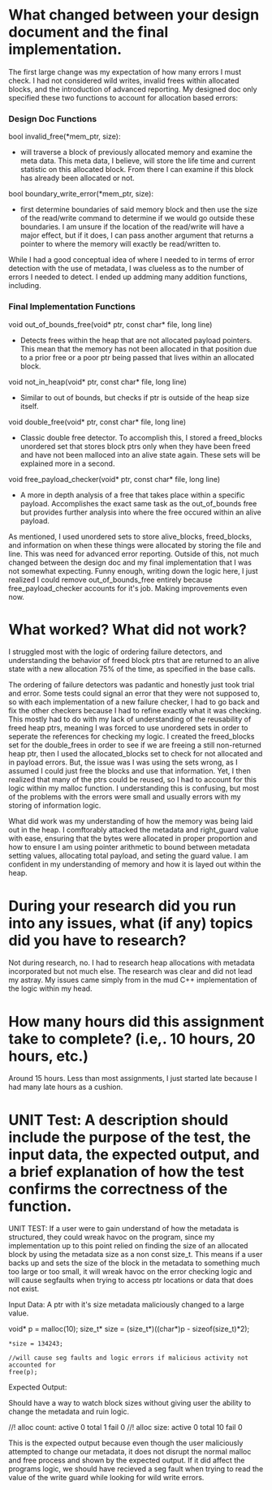 # What changed between your design document and the final implementation.

The first large change was my expectation of how many errors I must check. I had not considered wild writes, invalid frees within allocated blocks, and the introduction of advanced reporting. My designed doc only specified these two functions to account for allocation based errors:

### Design Doc Functions

bool invalid_free(*mem_ptr, size):

- will traverse a block of previously allocated memory and examine the meta data. This meta data, I believe, will store the life time and current statistic on this allocated block. From there I can examine if this block has already been allocated or not.

bool boundary_write_error(*mem_ptr, size):

- first determine boundaries of said memory block and then use the size of the read/write command to determine if we would go outside these boundaries. I am unsure if the location of the read/write will have a major effect, but if it does, I can pass another argument that returns a pointer to where the memory will exactly be read/written to.

    
While I had a good conceptual idea of where I needed to in terms of error detection with the use of metadata, I was clueless as to the number of errors I needed to detect. I ended up addming many addition functions, including.

### Final Implementation Functions

void out_of_bounds_free(void* ptr, const char* file, long line)

- Detects frees within the heap that are not allocated payload pointers. This mean that the memory has not been allocated in that position due to a prior free or a poor ptr being passed that lives within an allocated block.

void not_in_heap(void* ptr, const char* file, long line)

- Similar to out of bounds, but checks if ptr is outside of the heap size itself.

void double_free(void* ptr, const char* file, long line)

- Classic double free detector. To accomplish this, I stored a freed_blocks unordered set that stores block ptrs only when they have been freed and have not been malloced into an alive state again. These sets will be explained more in a second.

void free_payload_checker(void* ptr, const char* file, long line) 

- A more in depth analysis of a free that takes place within a specific payload. Accomplishes the exact same task as the out_of_bounds free but provides further analysis into where the free occured within an alive payload.


As mentioned, I used unordered sets to store alive_blocks, freed_blocks, and information on when these things were allocated by storing the file and line. This was need for advanced error reporting. Outside of this, not much changed between the design doc and my final implementation that I was not somewhat expecting. Funny enough, writing down the logic here, I just realized I could remove out_of_bounds_free entirely because free_payload_checker accounts for it's job. Making improvements even now.



# What worked? What did not work?

I struggled most with the logic of ordering failure detectors, and understanding the behavior of freed block ptrs that are returned to an alive state with a new allocation 75% of the time, as specified in the base calls.

The ordering of failure detectors was padantic and honestly just took trial and error. Some tests could signal an error that they were not supposed to, so with each implementation of a new failure checker, I had to go back and fix the other checkers because I had to refine exactly what it was checking. This mostly had to do with my lack of understanding of the reusability of freed heap ptrs, meaning I was forced to use unordered sets in order to seperate the references for checking my logic. I created the freed_blocks set for the double_frees in order to see if we are freeing a still non-returned heap ptr, then I used the allocated_blocks set to check for not allocated and in payload errors. But, the issue was I was using the sets wrong, as I assumed I could just free the blocks and use that information. Yet, I then realized that many of the ptrs could be reused, so I had to account for this logic within my malloc function. I understanding this is confusing, but most of the problems with the errors were small and usually errors with my storing of information logic.


What did work was my understanding of how the memory was being laid out in the heap. I comftorably attacked the metadata and right_guard value with ease, ensuring that the bytes were allocated in proper proportion and how to ensure I am using pointer arithmetic to bound between metadata setting values, allocating total payload, and seting the guard value. I am confident in my understanding of memory and how it is layed out within the heap.



# During your research did you run into any issues, what (if any) topics did you have to research?

Not during research, no. I had to research heap allocations with metadata incorporated but not much else. The research was clear and did not lead my astray. My issues came simply from in the mud C++ implementation of the logic within my head.


# How many hours did this assignment take to complete? (i.e,. 10 hours, 20 hours, etc.)

Around 15 hours. Less than most assignments, I just started late because I had many late hours as a cushion.



# UNIT Test: A description should include the purpose of the test, the input data, the expected output, and a brief explanation of how the test confirms the correctness of the function.


UNIT TEST: If a user were to gain understand of how the metadata is structured, they could wreak havoc on the program, since my implementation up to this point relied on finding the size of an allocated block by using the metadata size as a non const size_t. This means if a user backs up and sets the size of the block in the metadata to something much too large or too small, it will wreak havoc on the error checking logic and will cause segfaults when trying to access ptr locations or data that does not exist.

Input Data:
A ptr with it's size metadata maliciously changed to a large value.

 void* p = malloc(10);
    size_t* size = (size_t*)((char*)p - sizeof(size_t)*2);

    *size = 134243;

    //will cause seg faults and logic errors if malicious activity not accounted for
    free(p);

Expected Output:

Should have a way to watch block sizes without giving user the ability to change the metadata and ruin logic.

//! alloc count: active          0   total          1   fail          0
//! alloc size:  active          0   total          10   fail          0


This is the expected output because even though the user maliciously attempted to change our metadata, it does not disrupt the normal malloc and free process and shown by the expected output. If it did affect the programs logic, we should have recieved a seg fault when trying to read the value of the write guard while looking for wild write errors.

